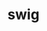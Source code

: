 ---
title: "swig"
layout: cache
categories: [package, develop-2025-02-23]
meta: {"compilers": ["cce@=18.0.0", "gcc@=11.1.0", "gcc@=11.4.0", "gcc@=13.2.0", "oneapi@=2024.2.1"], "num_specs": 13, "num_specs_by_stack": {"data-vis-sdk": 1, "e4s": 3, "e4s-cray-rhel": 2, "e4s-neoverse-v2": 1, "e4s-oneapi": 4, "e4s-rocm-external": 1, "hep": 1, "ml-linux-aarch64-cpu": 1, "ml-linux-aarch64-cuda": 1, "ml-linux-x86_64-cpu": 1, "ml-linux-x86_64-cuda": 1, "ml-linux-x86_64-rocm": 1, "root": 13}, "oss": ["rhel8", "ubuntu20.04", "ubuntu22.04", "ubuntu24.04"], "platforms": ["linux"], "stacks": ["data-vis-sdk", "e4s", "e4s-cray-rhel", "e4s-neoverse-v2", "e4s-oneapi", "e4s-rocm-external", "hep", "ml-linux-aarch64-cpu", "ml-linux-aarch64-cuda", "ml-linux-x86_64-cpu", "ml-linux-x86_64-cuda", "ml-linux-x86_64-rocm", "root"], "targets": ["aarch64", "neoverse_v2", "x86_64_v3"], "versions": ["4.0.2", "4.0.2-fortran", "4.1.1"]}
spec_details: [{"compiler": "gcc@=13.2.0", "hash": "3yqaj2yiogt67ui5tit5ep22d4hz32f3", "os": "ubuntu24.04", "platform": "linux", "size": "-", "stacks": ["ml-linux-x86_64-cpu", "ml-linux-x86_64-cuda", "ml-linux-x86_64-rocm", "root"], "tarball": "https://binaries.spack.io/develop-2025-02-23/build_cache/linux-ubuntu24.04-x86_64_v3/gcc-13.2.0/swig-4.1.1/linux-ubuntu24.04-x86_64_v3-gcc-13.2.0-swig-4.1.1-3yqaj2yiogt67ui5tit5ep22d4hz32f3.spack", "target": "x86_64_v3", "variants": ["build_system=autotools"], "versions": ["4.1.1"]}, {"compiler": "oneapi@=2024.2.1", "hash": "4zpw6iqdo4estb3clrfnxclye4fbopmk", "os": "ubuntu22.04", "platform": "linux", "size": "-", "stacks": ["e4s-oneapi", "root"], "tarball": "https://binaries.spack.io/develop-2025-02-23/build_cache/linux-ubuntu22.04-x86_64_v3/oneapi-2024.2.1/swig-4.0.2-fortran/linux-ubuntu22.04-x86_64_v3-oneapi-2024.2.1-swig-4.0.2-fortran-4zpw6iqdo4estb3clrfnxclye4fbopmk.spack", "target": "x86_64_v3", "variants": ["build_system=autotools"], "versions": ["4.0.2-fortran"]}, {"compiler": "oneapi@=2024.2.1", "hash": "5kubvqp7e7mfzwgyofgljik4jxuaozs3", "os": "ubuntu22.04", "platform": "linux", "size": "-", "stacks": ["e4s-oneapi", "root"], "tarball": "https://binaries.spack.io/develop-2025-02-23/build_cache/linux-ubuntu22.04-x86_64_v3/oneapi-2024.2.1/swig-4.0.2/linux-ubuntu22.04-x86_64_v3-oneapi-2024.2.1-swig-4.0.2-5kubvqp7e7mfzwgyofgljik4jxuaozs3.spack", "target": "x86_64_v3", "variants": ["build_system=autotools"], "versions": ["4.0.2"]}, {"compiler": "gcc@=11.4.0", "hash": "dk36iamdli2yzjwbfba2dzmvb5lrm6zo", "os": "ubuntu22.04", "platform": "linux", "size": "-", "stacks": ["e4s", "e4s-rocm-external", "root"], "tarball": "https://binaries.spack.io/develop-2025-02-23/build_cache/linux-ubuntu22.04-x86_64_v3/gcc-11.4.0/swig-4.0.2-fortran/linux-ubuntu22.04-x86_64_v3-gcc-11.4.0-swig-4.0.2-fortran-dk36iamdli2yzjwbfba2dzmvb5lrm6zo.spack", "target": "x86_64_v3", "variants": ["build_system=autotools"], "versions": ["4.0.2-fortran"]}, {"compiler": "gcc@=13.2.0", "hash": "g4bpdudy27k33g3bsc33gto6qosobu43", "os": "ubuntu24.04", "platform": "linux", "size": "-", "stacks": ["ml-linux-aarch64-cpu", "ml-linux-aarch64-cuda", "root"], "tarball": "https://binaries.spack.io/develop-2025-02-23/build_cache/linux-ubuntu24.04-aarch64/gcc-13.2.0/swig-4.1.1/linux-ubuntu24.04-aarch64-gcc-13.2.0-swig-4.1.1-g4bpdudy27k33g3bsc33gto6qosobu43.spack", "target": "aarch64", "variants": ["build_system=autotools"], "versions": ["4.1.1"]}, {"compiler": "gcc@=11.1.0", "hash": "gyitq4v72oamwobs2ztktfkhym525mxr", "os": "ubuntu20.04", "platform": "linux", "size": "-", "stacks": ["data-vis-sdk", "root"], "tarball": "https://binaries.spack.io/develop-2025-02-23/build_cache/linux-ubuntu20.04-x86_64_v3/gcc-11.1.0/swig-4.1.1/linux-ubuntu20.04-x86_64_v3-gcc-11.1.0-swig-4.1.1-gyitq4v72oamwobs2ztktfkhym525mxr.spack", "target": "x86_64_v3", "variants": ["build_system=autotools"], "versions": ["4.1.1"]}, {"compiler": "gcc@=11.4.0", "hash": "hlcrkuqu2w6zghgfhh5qti7ixsukdanc", "os": "ubuntu22.04", "platform": "linux", "size": "-", "stacks": ["e4s-neoverse-v2", "root"], "tarball": "https://binaries.spack.io/develop-2025-02-23/build_cache/linux-ubuntu22.04-neoverse_v2/gcc-11.4.0/swig-4.1.1/linux-ubuntu22.04-neoverse_v2-gcc-11.4.0-swig-4.1.1-hlcrkuqu2w6zghgfhh5qti7ixsukdanc.spack", "target": "neoverse_v2", "variants": ["build_system=autotools"], "versions": ["4.1.1"]}, {"compiler": "cce@=18.0.0", "hash": "iivclixebhv3cydhzsu4lgmbsy5fricq", "os": "rhel8", "platform": "linux", "size": "-", "stacks": ["e4s-cray-rhel", "root"], "tarball": "https://binaries.spack.io/develop-2025-02-23/build_cache/linux-rhel8-x86_64_v3/cce-18.0.0/swig-4.1.1/linux-rhel8-x86_64_v3-cce-18.0.0-swig-4.1.1-iivclixebhv3cydhzsu4lgmbsy5fricq.spack", "target": "x86_64_v3", "variants": ["build_system=autotools"], "versions": ["4.1.1"]}, {"compiler": "oneapi@=2024.2.1", "hash": "m3keiod4wg5oa3uyampemlixscodhgud", "os": "ubuntu22.04", "platform": "linux", "size": "-", "stacks": ["e4s-oneapi", "root"], "tarball": "https://binaries.spack.io/develop-2025-02-23/build_cache/linux-ubuntu22.04-x86_64_v3/oneapi-2024.2.1/swig-4.1.1/linux-ubuntu22.04-x86_64_v3-oneapi-2024.2.1-swig-4.1.1-m3keiod4wg5oa3uyampemlixscodhgud.spack", "target": "x86_64_v3", "variants": ["build_system=autotools"], "versions": ["4.1.1"]}, {"compiler": "cce@=18.0.0", "hash": "murfofrkm3ljq5wyqcctf34r5ex4a7tv", "os": "rhel8", "platform": "linux", "size": "-", "stacks": ["e4s-cray-rhel", "root"], "tarball": "https://binaries.spack.io/develop-2025-02-23/build_cache/linux-rhel8-x86_64_v3/cce-18.0.0/swig-4.0.2-fortran/linux-rhel8-x86_64_v3-cce-18.0.0-swig-4.0.2-fortran-murfofrkm3ljq5wyqcctf34r5ex4a7tv.spack", "target": "x86_64_v3", "variants": ["build_system=autotools"], "versions": ["4.0.2-fortran"]}, {"compiler": "gcc@=11.4.0", "hash": "oxhkmilc7saq4kr7kik2sz6mx74mdyiv", "os": "ubuntu22.04", "platform": "linux", "size": "-", "stacks": ["e4s", "hep", "root"], "tarball": "https://binaries.spack.io/develop-2025-02-23/build_cache/linux-ubuntu22.04-x86_64_v3/gcc-11.4.0/swig-4.1.1/linux-ubuntu22.04-x86_64_v3-gcc-11.4.0-swig-4.1.1-oxhkmilc7saq4kr7kik2sz6mx74mdyiv.spack", "target": "x86_64_v3", "variants": ["build_system=autotools"], "versions": ["4.1.1"]}, {"compiler": "oneapi@=2024.2.1", "hash": "xn5nuoxf324wb7rf6q2o2vg5l2ysvscc", "os": "ubuntu22.04", "platform": "linux", "size": "-", "stacks": ["e4s-oneapi", "root"], "tarball": "https://binaries.spack.io/develop-2025-02-23/build_cache/linux-ubuntu22.04-x86_64_v3/oneapi-2024.2.1/swig-4.1.1/linux-ubuntu22.04-x86_64_v3-oneapi-2024.2.1-swig-4.1.1-xn5nuoxf324wb7rf6q2o2vg5l2ysvscc.spack", "target": "x86_64_v3", "variants": ["build_system=autotools"], "versions": ["4.1.1"]}, {"compiler": "gcc@=11.4.0", "hash": "zr7mx2ybh2koojefxkdcsw65gscs5wwv", "os": "ubuntu22.04", "platform": "linux", "size": "-", "stacks": ["e4s", "root"], "tarball": "https://binaries.spack.io/develop-2025-02-23/build_cache/linux-ubuntu22.04-x86_64_v3/gcc-11.4.0/swig-4.1.1/linux-ubuntu22.04-x86_64_v3-gcc-11.4.0-swig-4.1.1-zr7mx2ybh2koojefxkdcsw65gscs5wwv.spack", "target": "x86_64_v3", "variants": ["build_system=autotools"], "versions": ["4.1.1"]}]
---